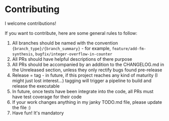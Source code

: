 # Contributing

I welcome contributions!

If you want to contribute, here are some general rules to follow:

1. All branches should be named with the convention `{branch_type}/{branch_summary}` - for example, `feature/add-fm-synthesis`, `bugfix/integer-overflow-in-counter`
2. All PRs should have helpful descriptions of there purpose
3. All PRs should be accompanied by an addition to the CHANGELOG.md in the Unreleased section, unless they only rectify bugs found pre-release
4. Release = tag - in future, if this project reaches any kind of maturity (I might just lost interest...) tagging will trigger a pipeline to build and release the executable
5. In future, once tests have been integrate into the code, all PRs must have test coverage for their code
6. If your work changes anything in my janky TODO.md file, please update the file :)
7. Have fun! It's mandatory
